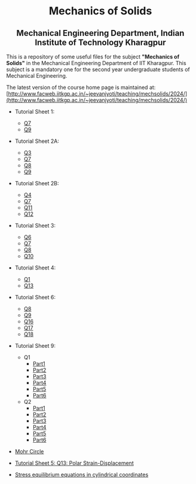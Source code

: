 <h1 align="center"> Mechanics of Solids</h1>
<h2 align="center">Mechanical Engineering Department, Indian Institute of Technology Kharagpur</h2>



This is a repository of some useful files for the subject __"Mechanics of
Solids"__ in the Mechanical Engineering Department of IIT Kharagpur. This
subject is a mandatory one for the second year undergraduate students of
Mechanical Engineering. 

The latest version of the course home page is maintained at: [http://www.facweb.iitkgp.ac.in/~jeevanjyoti/teaching/mechsolids/2024/](http://www.facweb.iitkgp.ac.in/~jeevanjyoti/teaching/mechsolids/2024/)

* Tutorial Sheet 1:
    - [Q7](https://github.com/jeevanjyoti4/mechsolids/blob/master/TS1/TS1-Q7.ipynb)
    - [Q9](https://github.com/jeevanjyoti4/mechsolids/blob/master/TS1/TS1-Q9.ipynb)

* Tutorial Sheet 2A:
    - [Q3](https://github.com/jeevanjyoti4/mechsolids/blob/master/TS2A/TS2A-Q3.ipynb)
    - [Q7](https://github.com/jeevanjyoti4/mechsolids/blob/master/TS2A/TS2A-Q7.ipynb)
    - [Q8](https://github.com/jeevanjyoti4/mechsolids/blob/master/TS2A/TS2A-Q8.ipynb)
    - [Q9](https://github.com/jeevanjyoti4/mechsolids/blob/master/TS2A/TS2A-Q9.ipynb)

* Tutorial Sheet 2B:
    - [Q4](https://github.com/jeevanjyoti4/mechsolids/blob/master/TS2B/TS2B-Q4.ipynb)
    - [Q7](https://github.com/jeevanjyoti4/mechsolids/blob/master/TS2B/TS2B-Q7.ipynb)
    - [Q11](https://github.com/jeevanjyoti4/mechsolids/blob/master/TS2B/TS2B-Q11.ipynb)
    - [Q12](https://github.com/jeevanjyoti4/mechsolids/blob/master/TS2B/TS2B-Q12.ipynb)

* Tutorial Sheet 3:
    - [Q6](https://github.com/jeevanjyoti4/mechsolids/blob/master/TS3/TS3-Q6.ipynb)
    - [Q7](https://github.com/jeevanjyoti4/mechsolids/blob/master/TS3/TS3-Q7.ipynb)
    - [Q8](https://github.com/jeevanjyoti4/mechsolids/blob/master/TS3/TS3-Q8.ipynb)
    - [Q10](https://github.com/jeevanjyoti4/mechsolids/blob/master/TS3/TS3-Q10.ipynb)

* Tutorial Sheet 4:
    - [Q1](https://github.com/jeevanjyoti4/mechsolids/blob/master/TS4/TS4-Q1.ipynb)
    - [Q13](https://github.com/jeevanjyoti4/mechsolids/blob/master/TS4/TS4-Q13.ipynb)
    
* Tutorial Sheet 6:
    - [Q8](https://github.com/jeevanjyoti4/mechsolids/blob/master/TS6/TS6-Q8.ipynb)
    - [Q9](https://github.com/jeevanjyoti4/mechsolids/blob/master/TS6/TS6-Q9.ipynb)
    - [Q16](https://github.com/jeevanjyoti4/mechsolids/blob/master/TS6/TS6-Q16.ipynb)
    - [Q17](https://github.com/jeevanjyoti4/mechsolids/blob/master/TS6/TS6-Q17.ipynb)
    - [Q18](https://github.com/jeevanjyoti4/mechsolids/blob/master/TS6/TS6-Q18.ipynb)

* Tutorial Sheet 9:
    - Q1
        - [Part1](https://github.com/jeevanjyoti4/mechsolids/blob/master/TS6/TS8-Q1_Part1.ipynb)
        - [Part2](https://github.com/jeevanjyoti4/mechsolids/blob/master/TS6/TS8-Q1_Part2.ipynb)
        - [Part3](https://github.com/jeevanjyoti4/mechsolids/blob/master/TS6/TS8-Q1_Part3.ipynb)
        - [Part4](https://github.com/jeevanjyoti4/mechsolids/blob/master/TS6/TS8-Q1_Part4.ipynb)
        - [Part5](https://github.com/jeevanjyoti4/mechsolids/blob/master/TS6/TS8-Q1_Part5.ipynb)
        - [Part6](https://github.com/jeevanjyoti4/mechsolids/blob/master/TS6/TS8-Q1_Part6.ipynb)
    - Q2
        - [Part1](https://github.com/jeevanjyoti4/mechsolids/blob/master/TS6/TS8-Q2_Part1.ipynb)
        - [Part2](https://github.com/jeevanjyoti4/mechsolids/blob/master/TS6/TS8-Q2_Part2.ipynb)
        - [Part3](https://github.com/jeevanjyoti4/mechsolids/blob/master/TS6/TS8-Q2_Part3.ipynb)
        - [Part4](https://github.com/jeevanjyoti4/mechsolids/blob/master/TS6/TS8-Q2_Part4.ipynb)
        - [Part5](https://github.com/jeevanjyoti4/mechsolids/blob/master/TS6/TS8-Q2_Part5.ipynb)
        - [Part6](https://github.com/jeevanjyoti4/mechsolids/blob/master/TS6/TS8-Q2_Part6.ipynb)
    

* [Mohr Circle](https://nbviewer.jupyter.org/github/jeevanjyoti4/mechsolids/blob/master/Mohr_Circle.ipynb)

* [Tutorial Sheet 5: Q13: Polar Strain-Displacement](https://nbviewer.jupyter.org/github/jeevanjyoti4/mechsolids/blob/master/TS5-Q13_polar_strain-displ.ipynb)

* [Stress equilibrium equations in cylindrical coordinates](https://nbviewer.jupyter.org/github/jeevanjyoti4/mechsolids/blob/master/stress_eqb_cyl.ipynb)
